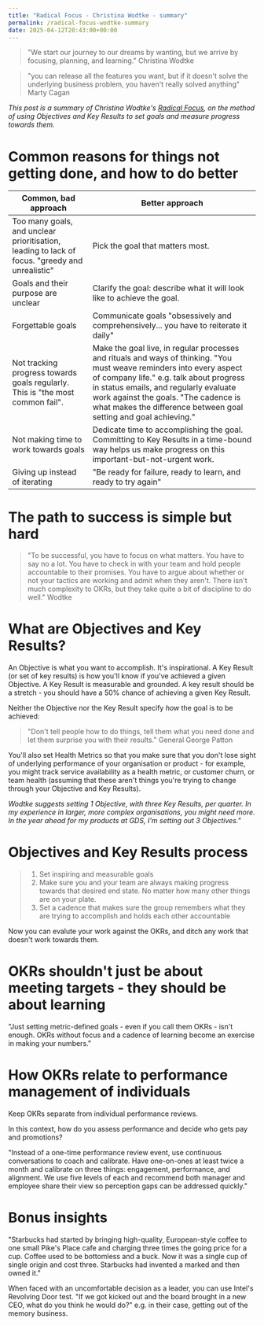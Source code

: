 ```yaml
---
title: "Radical Focus - Christina Wodtke - summary"
permalink: /radical-focus-wodtke-summary
date: 2025-04-12T20:43:00+00:00
---
```

 
> "We start our journey to our dreams by wanting, but we arrive by focusing, planning, and learning."
Christina Wodtke

>"you can release all the features you want, but if it doesn't solve the underlying business problem, you haven't really solved anything"
Marty Cagan

_This post is a summary of Christina Wodtke's [Radical Focus](https://cwodtke.com/writing-2/), on the method of using Objectives and Key Results to set goals and measure progress towards them._

# Common reasons for things not getting done, and how to do better

| Common, bad approach    | Better approach |
| -------- | ------- |
| Too many goals, and unclear prioritisation, leading to lack of focus. "greedy and unrealistic"  |  Pick the goal that matters most.   |
| Goals and their purpose are unclear |  Clarify the goal: describe what it will look like to achieve the goal.    |
|  Forgettable goals | Communicate goals "obsessively and comprehensively... you have to reiterate it daily"    |
|  Not tracking progress towards goals regularly.  This is "the most common fail".  | Make the goal live, in regular processes and rituals and ways of thinking. "You must weave reminders into every aspect of company life." e.g. talk about progress in status emails, and regularly evaluate work against the goals. "The cadence is what makes the difference between goal setting and goal achieving."    |
|  Not making time to work towards goals  | Dedicate time to accomplishing the goal. Committing to Key Results in a time-bound way helps us make progress on this important-but-not-urgent work.    |
|  Giving up instead of iterating  | "Be ready for failure, ready to learn, and ready to try again"    |

# The path to success is simple but hard

> "To be successful, you have to focus on what matters. You have to say no a lot. You have to check in with your team and hold people accountable to their promises. You have to argue about whether or not your tactics are working and admit when they aren't. There isn't much complexity to OKRs, but they take quite a bit of discipline to do well." 
Wodtke

# What are Objectives and Key Results?

An Objective is what you want to accomplish. It's inspirational.
A Key Result (or set of key results) is how you'll know if you've achieved a given Objective. A Key Result is measurable and grounded. A key result should be a stretch - you should have a 50% chance of achieving a given Key Result.

Neither the Objective nor the Key Result specify _how_ the goal is to be achieved:

>"Don't tell people how to do things, tell them what you need done and let them surprise you with their results."
General George Patton

You'll also set Health Metrics so that you make sure that you don't lose sight of underlying performance of your organisation or product - for example, you might track service availability as a health metric, or customer churn, or team health (assuming that these aren't things you're trying to change through your Objective and Key Results).

_Wodtke suggests setting 1 Objective, with three Key Results, per quarter. In my experience in larger, more complex organisations, you might need more. In the year ahead for my products at GDS, I'm setting out 3 Objectives."_

# Objectives and Key Results process

> 1. Set inspiring and measurable goals
> 2. Make sure you and your team are always making progress towards that desired end state. No matter how many other things are on your plate.
> 3. Set a cadence that makes sure the group remembers what they are trying to accomplish and holds each other accountable

Now you can evalute your work against the OKRs, and ditch any work that doesn't work towards them.

# OKRs shouldn't just be about meeting targets - they should be about learning

"Just setting metric-defined goals - even if you call them OKRs - isn't enough. OKRs without focus and a cadence of learning become an exercise in making your numbers."

# How OKRs relate to performance management of individuals

Keep OKRs separate from individual performance reviews.

In this context, how do you assess performance and decide who gets pay and promotions?

"Instead of a one-time performance review event, use continuous conversations to coach and calibrate. Have one-on-ones at least twice a month and calibrate on three things: engagement, performance, and alignment. We use five levels of each and recommend both manager and employee share their view so perception gaps can be addressed quickly."

# Bonus insights

"Starbucks had started by bringing high-quality, European-style coffee to one small Pike's Place cafe and charging three times the going price for a cup. Coffee used to be bottomless and a buck. Now it was a single cup of single origin and cost three. Starbucks had invented a marked and then owned it."

When faced with an uncomfortable decision as a leader, you can use Intel's Revolving Door test. "If we got kicked out and the board brought in a new CEO, what do you think he would do?" e.g. in their case, getting out of the memory business.